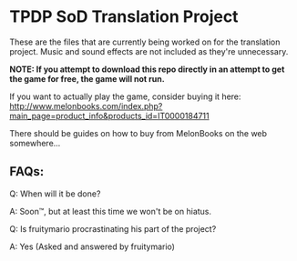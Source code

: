 TPDP SoD Translation Project
=====

These are the files that are currently being worked on for the translation project.
Music and sound effects are not included as they're unnecessary. 

**NOTE: If you attempt to download this repo directly in an attempt to get the game for free, the game will not run.**

If you want to actually play the game, consider buying it here: http://www.melonbooks.com/index.php?main_page=product_info&products_id=IT0000184711

There should be guides on how to buy from MelonBooks on the web somewhere...

FAQs:
-----
Q: When will it be done?

A: Soon™, but at least this time we won't be on hiatus.


Q: Is fruitymario procrastinating his part of the project?

A: Yes
(Asked and answered by fruitymario)